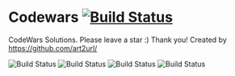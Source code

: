 # Codewars [![Build Status](https://www.codewars.com/users/art2url/badges/large)](https://www.codewars.com/users/art2url)

CodeWars Solutions. 
Please leave a star :) Thank you! 
Created by https://github.com/art2url/

![Build Status](https://img.shields.io/github/languages/top/art2url/Codewars?style=for-the-badge)
![Build Status](https://img.shields.io/github/languages/code-size/art2url/Codewars?style=for-the-badge)
![Build Status](https://img.shields.io/github/languages/count/art2url/Codewars?style=for-the-badge)
![Build Status](https://img.shields.io/github/last-commit/art2url/Codewars?style=for-the-badge)
